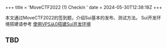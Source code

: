 +++
title = 'MoveCTF2022 (1) Checkin '
date = 2024-05-30T12:38:18Z
+++


本文通过MoveCTF2022的签到题，介绍Sui基本的发布、测试方法。 
Sui开发环境搭建请参考 [使用VPS从0搭建Sui开发环境](https://m4sk93.github.io/posts/vps_sui_env/)

## TBD
